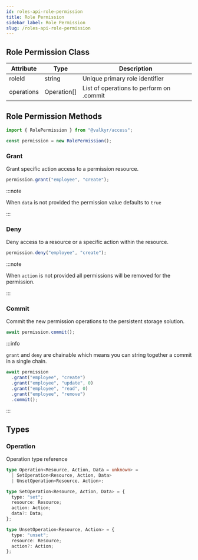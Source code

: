 ```yaml
---
id: roles-api-role-permission
title: Role Permission
sidebar_label: Role Permission
slug: /roles-api-role-permission
---
```


## Role Permission Class

| Attribute  | Type        | Description                              |
| ---------- | ----------- | ---------------------------------------- |
| roleId     | string      | Unique primary role identifier           |
| operations | Operation[] | List of operations to perform on .commit |

## Role Permission Methods

```ts
import { RolePermission } from "@valkyr/access";

const permission = new RolePermission();
```

### Grant

Grant specific action access to a permission resource.

```ts title="role.grant<Data = unknown>(resource: Resource, action: Action, data?: Data): RolePermission"
permission.grant("employee", "create");
```

:::note

When `data` is not provided the permission value defaults to `true`

:::

### Deny

Deny access to a resource or a specific action within the resource.

```ts title="role.deny<Data = unknown>(resource: Resource, action?: Action): RolePermission"
permission.deny("employee", "create");
```

:::note

When `action` is not provided all permissions will be removed for the permission.

:::

### Commit

Commit the new permission operations to the persistent storage solution.

```ts title="commit(): Promise<void>"
await permission.commit();
```

:::info

`grant` and `deny` are chainable which means you can string together a commit in a single chain.

```ts
await permission
  .grant("employee", "create")
  .grant("employee", "update", 0)
  .grant("employee", "read", 0)
  .grant("employee", "remove")
  .commit();
```

:::

## Types

### Operation

Operation type reference

```ts
type Operation<Resource, Action, Data = unknown> =
  | SetOperation<Resource, Action, Data>
  | UnsetOperation<Resource, Action>;

type SetOperation<Resource, Action, Data> = {
  type: "set";
  resource: Resource;
  action: Action;
  data?: Data;
};

type UnsetOperation<Resource, Action> = {
  type: "unset";
  resource: Resource;
  action?: Action;
};
```
